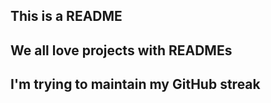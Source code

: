 ## This is a README

## We all love projects with READMEs

## I'm trying to maintain my GitHub streak
